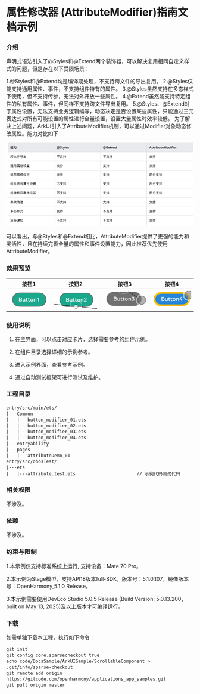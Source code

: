 # 属性修改器 (AttributeModifier)指南文档示例

### 介绍

声明式语法引入了@Styles和@Extend两个装饰器，可以解决复用相同自定义样式的问题，但是存在以下受限场景：

1.@Styles和@Extend均是编译期处理，不支持跨文件的导出复用。
2.@Styles仅能支持通用属性、事件，不支持组件特有的属性。
3.@Styles虽然支持在多态样式下使用，但不支持传参，无法对外开放一些属性。
4.@Extend虽然能支持特定组件的私有属性、事件，但同样不支持跨文件导出复用。
5.@Styles、@Extend对于属性设置，无法支持业务逻辑编写，动态决定是否设置某些属性，只能通过三元表达式对所有可能设置的属性进行全量设置，设置大量属性时效率较低。
为了解决上述问题，ArkUI引入了AttributeModifier机制，可以通过Modifier对象动态修改属性。能力对比如下：

![](pictures/attributeModifier.png)

可以看出，与@Styles和@Extend相比，AttributeModifier提供了更强的能力和灵活性，且在持续完善全量的属性和事件设置能力，因此推荐优先使用AttributeModifier。

### 效果预览

| 按钮1                       | 按钮2                       | 按钮3                       | 按钮4                                 |
|---------------------------|---------------------------|---------------------------|-------------------------------------|
| ![](pictures/image01.png) | ![](pictures/image02.png) | ![](pictures/image03.png) | ![](pictures/image04.png) |

### 使用说明

1. 在主界面，可以点击对应卡片，选择需要参考的组件示例。

2. 在组件目录选择详细的示例参考。

3. 进入示例界面，查看参考示例。

4. 通过自动测试框架可进行测试及维护。

### 工程目录
```
entry/src/main/ets/
|---Common
|   |---button_modifier_01.ets
|   |---button_modifier_02.ets
|   |---button_modifier_03.ets
|   |---button_modifier_04.ets
|---entryability
|---pages
|   |---attributeDemo_01                            
entry/src/ohosTest/
|---ets
|   |---attribute.test.ets                       // 示例代码测试代码
```

### 相关权限

不涉及。

### 依赖

不涉及。

### 约束与限制

1.本示例仅支持标准系统上运行, 支持设备：Mate 70 Pro。

2.本示例为Stage模型，支持API18版本full-SDK，版本号：5.1.0.107，镜像版本号：OpenHarmony_5.1.0 Release。

3.本示例需要使用DevEco Studio 5.0.5 Release (Build Version: 5.0.13.200， built on May 13, 2025)及以上版本才可编译运行。

### 下载

如需单独下载本工程，执行如下命令：

````
git init
git config core.sparsecheckout true
echo code/DocsSample/ArkUISample/ScrollableComponent > .git/info/sparse-checkout
git remote add origin https://gitcode.com/openharmony/applications_app_samples.git
git pull origin master
````